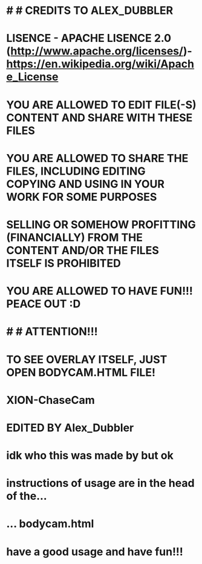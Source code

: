 # # # CREDITS TO ALEX_DUBBLER
# LISENCE - APACHE LISENCE 2.0 (http://www.apache.org/licenses/)- https://en.wikipedia.org/wiki/Apache_License

# YOU ARE ALLOWED TO EDIT FILE(-S) CONTENT AND SHARE WITH THESE FILES
# YOU ARE ALLOWED TO SHARE THE FILES, INCLUDING EDITING COPYING AND USING IN YOUR WORK FOR SOME PURPOSES
# SELLING OR SOMEHOW PROFITTING (FINANCIALLY) FROM THE CONTENT AND/OR THE FILES ITSELF IS PROHIBITED
# YOU ARE ALLOWED TO HAVE FUN!!! PEACE OUT :D


# # # ATTENTION!!!
# TO SEE OVERLAY ITSELF, JUST OPEN BODYCAM.HTML FILE!


# XION-ChaseCam
# EDITED BY Alex_Dubbler
# idk who this was made by but ok
# instructions of usage are in the head of the...
# ... bodycam.html

# have a good usage and have fun!!!